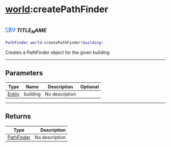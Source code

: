 # [world](../world/README.md):createPathFinder

### <img src="../../.gitbook/assets/server.png" width="32" height="32" /> $TITLE_NAME$

```lua
PathFinder world:createPathFinder(building)
```

Creates a PathFinder object for the given building<br>

-----------------
## Parameters

| Type   | Name | Description | Optional |
| ------ | ---- | ----------- | -------: |
| [Entity](../entity/README.md) | building | No description |  |

-----------------
## Returns

| Type   | Description |
| ------ | ----------: |
| [PathFinder](../pathfinder/README.md) | No description |
